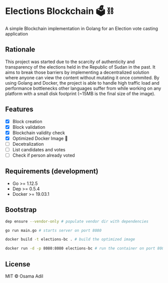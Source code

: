 # Elections Blockchain 🗳️ ⛓️

A simple Blockchain implementation in Golang for an Election vote casting application

## Rationale

This project was started due to the scarcity of authenticity and transparency of the elections held in the Republic of Sudan in the past. It aims to break those barriers by implementing a decentralized solution where anyone can view the content without mutating it once commited. By using Golang and Docker, the project is able to handle high traffic load and performance bottlenecks other languages suffer from while working on any platform with a small disk footprint (~15MB is the final size of the image).

## Features

- [x] Block creation
- [x] Block validation
- [x] Blockchain validity check
- [x] Optimized Docker Image 👏
- [ ] Decetralization
- [ ] List candidates and votes
- [ ] Check if person already voted

## Requirements (development)

- Go >= 1.12.5
- Dep >= 0.5.4
- Docker >= 19.03.1

## Bootstrap

```bash
dep ensure --vendor-only # populate vendor dir with dependencies

go run main.go # starts server on port 8080

docker build -t elections-bc . # build the optimized image

docker run -d -p 8080:8080 elections-bc # run the container on port 8080
```

## License

MIT &copy; Osama Adil
